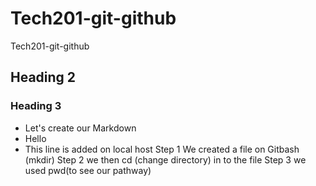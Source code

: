 # Tech201-git-github
Tech201-git-github
## Heading 2
### Heading 3
- Let's create our Markdown
- Hello
- This line is added on local host 
Step 1 We created a file on Gitbash (mkdir)
Step 2 we then cd (change directory) in to the file
Step 3 we used pwd(to see our pathway)
